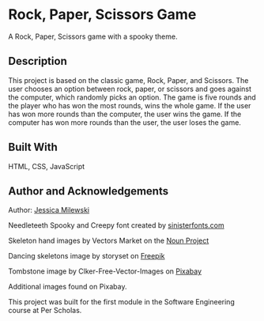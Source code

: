 # Rock, Paper, Scissors Game

A Rock, Paper, Scissors game with a spooky theme.

## Description

This project is based on the classic game, Rock, Paper, and Scissors. The user chooses an option between rock, paper, or scissors and goes against the computer, which randomly picks an option. The game is five rounds and the player who has won the most rounds, wins the whole game. If the user has won more rounds than the computer, the user wins the game. If the computer has won more rounds than the user, the user loses the game.

## Built With
HTML, CSS, JavaScript

## Author and Acknowledgements
Author: [Jessica Milewski](https://github.com/jlm323 "GitHub")

Needleteeth Spooky and Creepy font created by [sinisterfonts.com](http://www.sinisterfonts.com/ "Sinister Fonts")

Skeleton hand images by Vectors Market on the [Noun Project](https://thenounproject.com/browse/icons/term/skeleton-hand/ "The Noun Project")

Dancing skeletons image by storyset on [Freepik](https://www.freepik.com/free-vector/dancing-skeletons-concept-illustration_9865135.htm#query=dancing%20skeletons&position=1&from_view=search "Skeleton Image")

Tombstone image by Clker-Free-Vector-Images on [Pixabay](https://pixabay.com//?utm_source=link-attribution&amp;utm_medium=referral&amp;utm_campaign=image&amp;utm_content=312540 "Tombstone Image")

Additional images found on Pixabay.


This project was built for the first module in the Software Engineering course at Per Scholas.